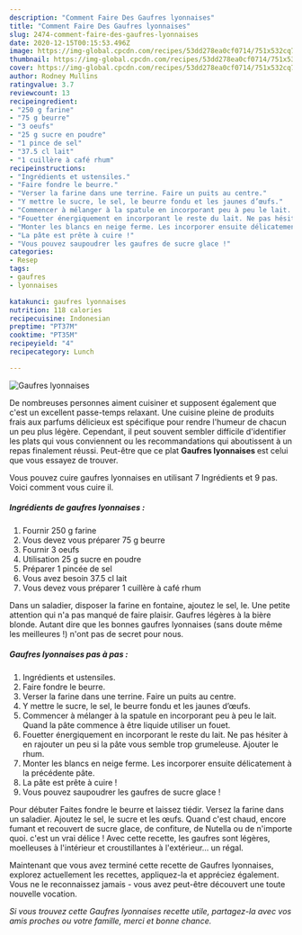 ```yaml
---
description: "Comment Faire Des Gaufres lyonnaises"
title: "Comment Faire Des Gaufres lyonnaises"
slug: 2474-comment-faire-des-gaufres-lyonnaises
date: 2020-12-15T00:15:53.496Z
image: https://img-global.cpcdn.com/recipes/53dd278ea0cf0714/751x532cq70/gaufres-lyonnaises-photo-principale-de-la-recette.jpg
thumbnail: https://img-global.cpcdn.com/recipes/53dd278ea0cf0714/751x532cq70/gaufres-lyonnaises-photo-principale-de-la-recette.jpg
cover: https://img-global.cpcdn.com/recipes/53dd278ea0cf0714/751x532cq70/gaufres-lyonnaises-photo-principale-de-la-recette.jpg
author: Rodney Mullins
ratingvalue: 3.7
reviewcount: 13
recipeingredient:
- "250 g farine"
- "75 g beurre"
- "3 oeufs"
- "25 g sucre en poudre"
- "1 pince de sel"
- "37.5 cl lait"
- "1 cuillère à café rhum"
recipeinstructions:
- "Ingrédients et ustensiles."
- "Faire fondre le beurre."
- "Verser la farine dans une terrine. Faire un puits au centre."
- "Y mettre le sucre, le sel, le beurre fondu et les jaunes d’œufs."
- "Commencer à mélanger à la spatule en incorporant peu à peu le lait. Quand la pâte commence à être liquide utiliser un fouet."
- "Fouetter énergiquement en incorporant le reste du lait. Ne pas hésiter à en rajouter un peu si la pâte vous semble trop grumeleuse. Ajouter le rhum."
- "Monter les blancs en neige ferme. Les incorporer ensuite délicatement à la précédente pâte."
- "La pâte est prête à cuire !"
- "Vous pouvez saupoudrer les gaufres de sucre glace !"
categories:
- Resep
tags:
- gaufres
- lyonnaises

katakunci: gaufres lyonnaises 
nutrition: 118 calories
recipecuisine: Indonesian
preptime: "PT37M"
cooktime: "PT35M"
recipeyield: "4"
recipecategory: Lunch

---
```



![Gaufres lyonnaises](https://img-global.cpcdn.com/recipes/53dd278ea0cf0714/751x532cq70/gaufres-lyonnaises-photo-principale-de-la-recette.jpg)

De nombreuses personnes aiment cuisiner et supposent également que c'est un excellent passe-temps relaxant. Une cuisine pleine de produits frais aux parfums délicieux est spécifique pour rendre l'humeur de chacun un peu plus légère. Cependant, il peut souvent sembler difficile d'identifier les plats qui vous conviennent ou les recommandations qui aboutissent à un repas finalement réussi. Peut-être que ce plat <strong> Gaufres lyonnaises </strong> est celui que vous essayez de trouver.

<!--inarticleads1-->

Vous pouvez cuire gaufres lyonnaises en utilisant 7 Ingrédients et 9 pas. Voici comment vous cuire il.

##### Ingrédients de gaufres lyonnaises :

1. Fournir 250 g farine
1. Vous devez vous préparer 75 g beurre
1. Fournir 3 oeufs
1. Utilisation 25 g sucre en poudre
1. Préparer 1 pincée de sel
1. Vous avez besoin 37.5 cl lait
1. Vous devez vous préparer 1 cuillère à café rhum


Dans un saladier, disposer la farine en fontaine, ajoutez le sel, le. Une petite attention qui n&#39;a pas manqué de faire plaisir. Gaufres légères à la bière blonde. Autant dire que les bonnes gaufres lyonnaises (sans doute même les meilleures !) n&#39;ont pas de secret pour nous. 

<!--inarticleads2-->

##### Gaufres lyonnaises pas à pas :

1. Ingrédients et ustensiles.
1. Faire fondre le beurre.
1. Verser la farine dans une terrine. Faire un puits au centre.
1. Y mettre le sucre, le sel, le beurre fondu et les jaunes d’œufs.
1. Commencer à mélanger à la spatule en incorporant peu à peu le lait. Quand la pâte commence à être liquide utiliser un fouet.
1. Fouetter énergiquement en incorporant le reste du lait. Ne pas hésiter à en rajouter un peu si la pâte vous semble trop grumeleuse. Ajouter le rhum.
1. Monter les blancs en neige ferme. Les incorporer ensuite délicatement à la précédente pâte.
1. La pâte est prête à cuire !
1. Vous pouvez saupoudrer les gaufres de sucre glace !


Pour débuter Faites fondre le beurre et laissez tiédir. Versez la farine dans un saladier. Ajoutez le sel, le sucre et les œufs. Quand c&#39;est chaud, encore fumant et recouvert de sucre glace, de confiture, de Nutella ou de n&#39;importe quoi. c&#39;est un vrai délice ! Avec cette recette, les gaufres sont légères, moelleuses à l&#39;intérieur et croustillantes à l&#39;extérieur… un régal. 

<!--inarticleads1-->

<p>
Maintenant que vous avez terminé cette recette de Gaufres lyonnaises, explorez actuellement les recettes, appliquez-la et appréciez également. Vous ne le reconnaissez jamais - vous avez peut-être découvert une toute nouvelle vocation.
</p>

<p>
<i>Si vous trouvez cette Gaufres lyonnaises recette utile, partagez-la avec vos amis proches ou votre famille, merci et bonne chance.</i>
</p>
